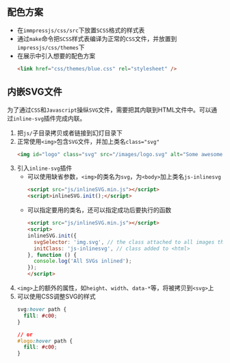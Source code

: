 ## 配色方案

* 在``immpressjs/css/src``下放置``SCSS``格式的样式表
* 通过``make``命令把``SCSS``样式表编译为正常的``CSS``文件，并放置到``impressjs/css/themes``下
* 在展示中引入想要的配色方案
  ```html
  <link href="css/themes/blue.css" rel="stylesheet" />
  ```

## 内嵌SVG文件

为了通过``CSS``和``Javascript``操纵``SVG``文件，需要把其内联到HTML文件中。可以通过``inline-svg``插件完成内联。

1. 把``js/``子目录拷贝或者链接到幻灯目录下
2. 正常使用``<img>``包含``SVG``文件，并加上类名``class="svg"``
   ```html
   <img id="logo" class="svg" src="/images/logo.svg" alt="Some awesome company" />
   ```
3. 引入``inline-svg``插件
   * 可以使用缺省参数，``<img>``的类名为``svg``，为``<body>``加上类名``js-inlinesvg``
     ```html
     <script src="js/inlineSVG.min.js"></script>
     <script>inlineSVG.init();</script>
     ```
   * 可以指定要用的类名，还可以指定成功后要执行的函数
     ```html
     <script src="js/inlineSVG.min.js"></script>
     <script>
     inlineSVG.init({
       svgSelector: 'img.svg', // the class attached to all images that should be inlined
       initClass: 'js-inlinesvg', // class added to <html>
     }, function () {
       console.log('All SVGs inlined');
     });
     </script>
     ```
4. ``<img>``上的额外的属性，如``height``、``width``、``data-*``等，将被拷贝到``<svg>``上
5. 可以使用CSS调整SVG的样式
   ```css
   svg:hover path {
     fill: #c00;
   }
   
   // or
   #logo:hover path {
     fill: #c00;
   }
   ```

